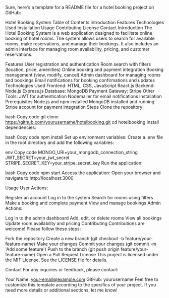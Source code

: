 
Sure, here's a template for a README file for a hotel booking project on GitHub:

Hotel Booking System
Table of Contents
Introduction
Features
Technologies Used
Installation
Usage
Contributing
License
Contact
Introduction
The Hotel Booking System is a web application designed to facilitate online booking of hotel rooms. The system allows users to search for available rooms, make reservations, and manage their bookings. It also includes an admin interface for managing room availability, pricing, and customer reservations.

Features
User registration and authentication
Room search with filters (location, price, amenities)
Online booking and payment integration
Booking management (view, modify, cancel)
Admin dashboard for managing rooms and bookings
Email notifications for booking confirmations and updates
Technologies Used
Frontend:
HTML, CSS, JavaScript
React.js
Backend:
Node.js
Express.js
Database:
MongoDB
Payment Gateway:
Stripe
Other Tools:
JWT for authentication
Nodemailer for email notifications
Installation
Prerequisites
Node.js and npm installed
MongoDB installed and running
Stripe account for payment integration
Steps
Clone the repository:

bash
Copy code
git clone https://github.com/yourusername/hotelbooking.git
cd hotelbooking
Install dependencies:

bash
Copy code
npm install
Set up environment variables:
Create a .env file in the root directory and add the following variables:

env
Copy code
MONGO_URI=your_mongodb_connection_string
JWT_SECRET=your_jwt_secret
STRIPE_SECRET_KEY=your_stripe_secret_key
Run the application:

bash
Copy code
npm start
Access the application:
Open your browser and navigate to http://localhost:3000

Usage
User Actions:

Register an account
Log in to the system
Search for rooms using filters
Make a booking and complete payment
View and manage bookings
Admin Actions:

Log in to the admin dashboard
Add, edit, or delete rooms
View all bookings
Update room availability and pricing
Contributing
Contributions are welcome! Please follow these steps:

Fork the repository
Create a new branch (git checkout -b feature/your-feature-name)
Make your changes
Commit your changes (git commit -m 'Add some feature')
Push to the branch (git push origin feature/your-feature-name)
Open a Pull Request
License
This project is licensed under the MIT License. See the LICENSE file for details.

Contact
For any inquiries or feedback, please contact:

Your Name: your-email@example.com
GitHub: yourusername
Feel free to customize this template according to the specifics of your project. If you need more details or additional sections, let me know!
